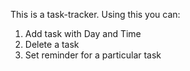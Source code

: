 This is a task-tracker. Using this you can:
1. Add task with Day and Time
2. Delete a task
3. Set reminder for a particular task
